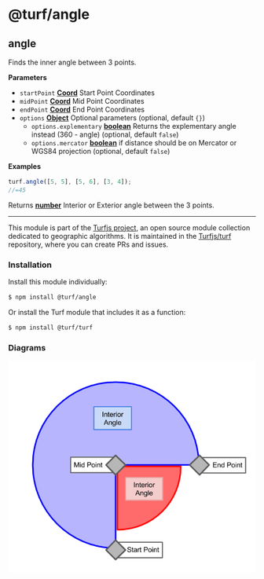 # @turf/angle

<!-- Generated by documentation.js. Update this documentation by updating the source code. -->

## angle

Finds the inner angle between 3 points.

**Parameters**

-   `startPoint` **[Coord](https://tools.ietf.org/html/rfc7946#section-3.1.1)** Start Point Coordinates
-   `midPoint` **[Coord](https://tools.ietf.org/html/rfc7946#section-3.1.1)** Mid Point Coordinates
-   `endPoint` **[Coord](https://tools.ietf.org/html/rfc7946#section-3.1.1)** End Point Coordinates
-   `options` **[Object](https://developer.mozilla.org/en-US/docs/Web/JavaScript/Reference/Global_Objects/Object)** Optional parameters (optional, default `{}`)
    -   `options.explementary` **[boolean](https://developer.mozilla.org/en-US/docs/Web/JavaScript/Reference/Global_Objects/Boolean)** Returns the explementary angle instead (360 - angle) (optional, default `false`)
    -   `options.mercator` **[boolean](https://developer.mozilla.org/en-US/docs/Web/JavaScript/Reference/Global_Objects/Boolean)** if distance should be on Mercator or WGS84 projection (optional, default `false`)

**Examples**

```javascript
turf.angle([5, 5], [5, 6], [3, 4]);
//=45
```

Returns **[number](https://developer.mozilla.org/en-US/docs/Web/JavaScript/Reference/Global_Objects/Number)** Interior or Exterior angle between the 3 points.

<!-- This file is automatically generated. Please don't edit it directly:
if you find an error, edit the source file (likely index.js), and re-run
./scripts/generate-readmes in the turf project. -->

---

This module is part of the [Turfjs project](http://turfjs.org/), an open source
module collection dedicated to geographic algorithms. It is maintained in the
[Turfjs/turf](https://github.com/Turfjs/turf) repository, where you can create
PRs and issues.

### Installation

Install this module individually:

```sh
$ npm install @turf/angle
```

Or install the Turf module that includes it as a function:

```sh
$ npm install @turf/turf
```


### Diagrams

![turf-angle](diagrams/turf-angle.png)